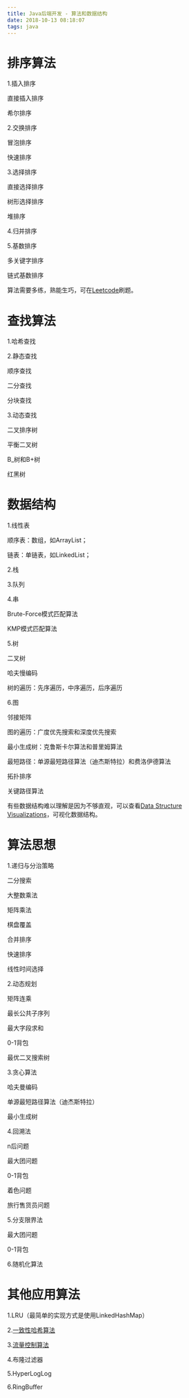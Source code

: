 ```yaml
---
title: Java后端开发 - 算法和数据结构
date: 2018-10-13 08:18:07
tags: java
---
```


# 排序算法

1.插入排序

直接插入排序

希尔排序

2.交换排序

冒泡排序

快速排序

3.选择排序

直接选择排序

树形选择排序

堆排序

4.归并排序

5.基数排序

多关键字排序

链式基数排序

算法需要多练，熟能生巧，可在[Leetcode](https://leetcode.com/)刷题。

# 查找算法

1.哈希查找

2.静态查找

顺序查找

二分查找

分块查找

3.动态查找

二叉排序树

平衡二叉树

B_树和B+树

红黑树

# 数据结构

1.线性表

顺序表：数组，如ArrayList；

链表：单链表，如LinkedList；

2.栈

3.队列

4.串

Brute-Force模式匹配算法

KMP模式匹配算法

5.树

二叉树

哈夫慢编码

树的遍历：先序遍历，中序遍历，后序遍历

6.图

邻接矩阵

图的遍历：广度优先搜索和深度优先搜索

最小生成树：克鲁斯卡尔算法和普里姆算法

最短路径：单源最短路径算法（迪杰斯特拉）和费洛伊德算法

拓扑排序

关键路径算法

有些数据结构难以理解是因为不够直观，可以查看[Data Structure Visualizations](https://www.cs.usfca.edu/~galles/visualization/Algorithms.html)，可视化数据结构。

# 算法思想

1.递归与分治策略

二分搜索

大整数乘法

矩阵乘法

棋盘覆盖

合并排序

快速排序

线性时间选择

2.动态规划

矩阵连乘

最长公共子序列

最大字段求和

0-1背包

最优二叉搜索树

3.贪心算法

哈夫曼编码

单源最短路径算法（迪杰斯特拉）

最小生成树

4.回溯法

n后问题

最大团问题

0-1背包

着色问题

旅行售货员问题

5.分支限界法

最大团问题

0-1背包

6.随机化算法

# 其他应用算法

1.LRU（最简单的实现方式是使用LinkedHashMap）

2.[一致性哈希算法](https://blog.csdn.net/xiaojimanman/article/details/50358506)

3.[流量控制算法](https://www.jianshu.com/p/36bca4ed6d17)

4.布隆过滤器

5.HyperLogLog

6.RingBuffer
